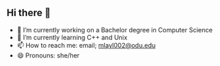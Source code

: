 ## Hi there 👋

- 🔭 I’m currently working on a Bachelor degree in Computer Science
- 🌱 I’m currently learning C++ and Unix
- 📫 How to reach me: email; mlayl002@odu.edu
- 😄 Pronouns: she/her
